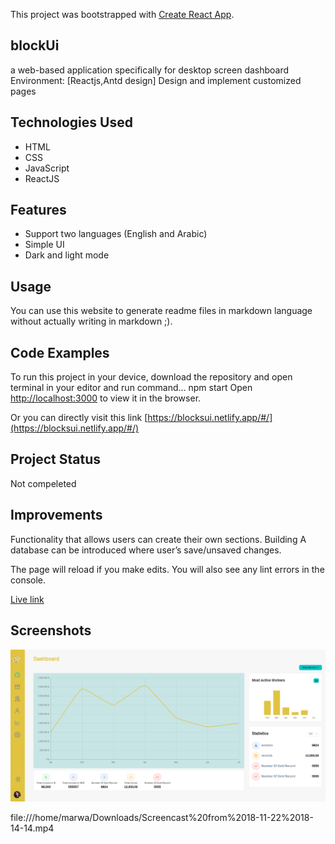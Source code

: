 This project was bootstrapped with [Create React App](https://github.com/facebook/create-react-app).



## blockUi
a web-based application specifically for desktop screen dashboard Environment: [Reactjs,Antd design] Design and implement customized pages


## Technologies Used

 - HTML
 - CSS
 - JavaScript
 - ReactJS

## Features

- Support two languages (English and Arabic)
- Simple UI
- Dark and light mode

## Usage
You can use this website to generate readme files in markdown language without actually writing in markdown ;).

## Code Examples
To run this project in your device, download the repository and open terminal in your editor and run command…
npm start
Open [http://localhost:3000](http://localhost:3000) to view it in the browser.

Or you can directly visit this link [https://blocksui.netlify.app/#/](https://blocksui.netlify.app/#/)


## Project Status

Not compeleted

## Improvements

Functionality that allows users can create their own sections.
Building A database can be introduced where user’s save/unsaved changes.


The page will reload if you make edits.
You will also see any lint errors in the console.

[Live link](https://blocksui.netlify.app/#/)
## Screenshots
[<img src="./Block.png"/>](https://blocksui.netlify.app/#/)

 file:///home/marwa/Downloads/Screencast%20from%2018-11-22%2018-14-14.mp4
